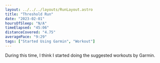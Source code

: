 ```yaml
---
layout: ../../../layouts/RunLayout.astro
title: "Threshold Run"
date: "2023-02-01"
hoursOfSleep: "N/A"
timeElapsed: "45:06"
distanceCovered: "4.75"
averagePace: "9:29"
tags: ["Started Using Garmin", "Workout"]
---
```


During this time, I think I started doing the suggested workouts by Garmin.
